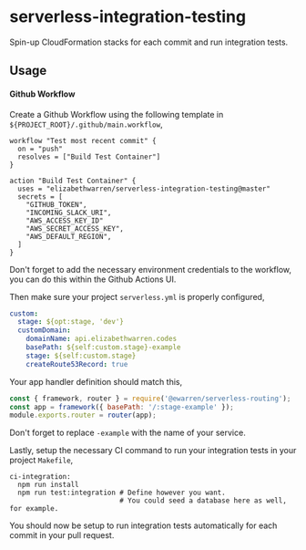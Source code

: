 # serverless-integration-testing

Spin-up CloudFormation stacks for each commit and run integration tests.

## Usage

#### Github Workflow

Create a Github Workflow using the following template in `${PROJECT_ROOT}/.github/main.workflow`,

```
workflow "Test most recent commit" {
  on = "push"
  resolves = ["Build Test Container"]
}

action "Build Test Container" {
  uses = "elizabethwarren/serverless-integration-testing@master"
  secrets = [
    "GITHUB_TOKEN",
    "INCOMING_SLACK_URI",
    "AWS_ACCESS_KEY_ID"
    "AWS_SECRET_ACCESS_KEY",
    "AWS_DEFAULT_REGION",
  ]
}
```

Don't forget to add the necessary environment credentials to the workflow, you can do this within the Github Actions UI.

Then make sure your project `serverless.yml` is properly configured,

```yml
custom:
  stage: ${opt:stage, 'dev'}
  customDomain:
    domainName: api.elizabethwarren.codes
    basePath: ${self:custom.stage}-example
    stage: ${self:custom.stage}
    createRoute53Record: true
```

Your app handler definition should match this,

```js
const { framework, router } = require('@ewarren/serverless-routing');
const app = framework({ basePath: '/:stage-example' });
module.exports.router = router(app);
```

Don't forget to replace `-example` with the name of your service.

Lastly, setup the necessary CI command to run your integration tests in your project `Makefile`,

```make
ci-integration:
  npm run install
  npm run test:integration # Define however you want.
                           # You could seed a database here as well, for example.  
```

You should now be setup to run integration tests automatically for each commit in your pull request.
